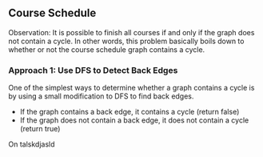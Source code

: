 ## Course Schedule 

Observation: It is possible to finish all courses if and only if the graph does not contain a cycle.
In other words, this problem basically boils down to whether or not the course schedule graph contains a cycle.

### Approach 1: Use DFS to Detect Back Edges
One of the simplest ways to determine whether a graph contains a cycle is by using a small modification to DFS to find back edges.
- If the graph contains a back edge, it contains a cycle (return false)
- If the graph does not contain a back edge, it does not contain a cycle (return true)

On talskdjasld

